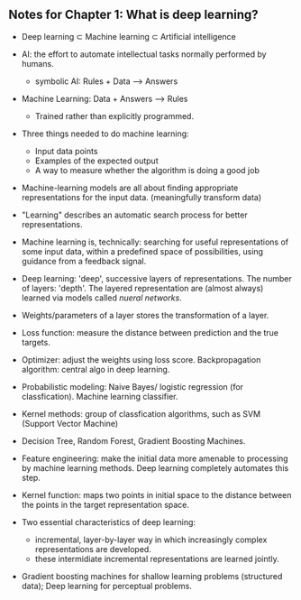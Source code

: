 ## Notes for Chapter 1: What is deep learning?

* Deep learning $\subset$  Machine learning $\subset$ Artificial intelligence

* AI: the effort to automate intellectual tasks normally performed by humans.
    * symbolic AI: Rules + Data --> Answers

* Machine Learning: Data + Answers --> Rules
    * Trained rather than explicitly programmed.

* Three things needed to do machine learning:
    * Input data points
    * Examples of the expected output
    * A way to measure whether the algorithm is doing a good job

* Machine-learning models are all about finding appropriate representations for the input data. (meaningfully transform data)

* "Learning" describes an automatic search process for better representations. 

* Machine learning is, technically: searching for useful representations of some input data, within a predefined space of possibilities, using guidance from a feedback signal.

* Deep learning: 'deep', successive layers of representations. The number of layers: 'depth'. The layered representation are (almost always) learned via models called *nueral networks*.

* Weights/parameters of a layer stores the transformation of a layer.

* Loss function: measure the distance between prediction and the true targets.

* Optimizer: adjust the weights using loss score. Backpropagation algorithm: central algo in deep learning.

* Probabilistic modeling: Naive Bayes/ logistic regression (for classfication). Machine learning classifier.

* Kernel methods: group of classfication algorithms, such as SVM (Support Vector Machine)

* Decision Tree, Random Forest, Gradient Boosting Machines.

* Feature engineering: make the initial data more amenable to processing by machine learning methods. Deep learning completely automates this step. 

* Kernel function: maps two points in initial space to the distance between the points in the target representation space.

* Two essential characteristics of deep learning:
    * incremental, layer-by-layer way in which increasingly complex representations are developed.
    * these intermidiate incremental representations are learned jointly.

* Gradient boosting machines for shallow learning problems (structured data); Deep learning for perceptual problems.
